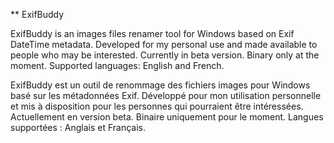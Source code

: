 ** ExifBuddy

ExifBuddy is an images files renamer tool for Windows based on Exif DateTime metadata.
Developed for my personal use and made available to people who may be interested.
Currently in beta version. Binary only at the moment.
Supported languages: English and French.


ExifBuddy est un outil de renommage des fichiers images pour Windows basé sur les métadonnées Exif.
Développé pour mon utilisation personnelle et mis à disposition pour les personnes qui pourraient être intéressées.
Actuellement en version beta. Binaire uniquement pour le moment.
Langues supportées : Anglais et Français.
